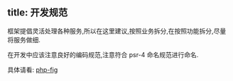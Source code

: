 title: 开发规范
---
框架提倡灵活处理各种服务,所以在这里建议,按照业务拆分,在按照功能拆分,尽量将服务做细.

在开发中应该注意良好的编码规范,注意符合 psr-4 命名规范进行命名.

具体请看: [php-fig](http://www.php-fig.org/)
